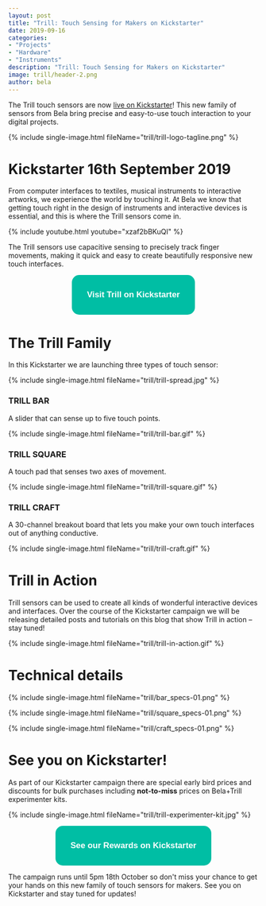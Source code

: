 ```yaml
---
layout: post
title: "Trill: Touch Sensing for Makers on Kickstarter"
date: 2019-09-16
categories:
- "Projects"
- "Hardware"
- "Instruments"
description: "Trill: Touch Sensing for Makers on Kickstarter"
image: trill/header-2.png
author: bela
---
```


The Trill touch sensors are now [live on Kickstarter](https://www.kickstarter.com/projects/423153472/trill-touch-sensing-for-makers)! This new family of sensors from Bela bring precise and easy-to-use touch interaction to your digital projects.

{% include single-image.html fileName="trill/trill-logo-tagline.png" %}

# Kickstarter 16th September 2019

From computer interfaces to textiles, musical instruments to interactive artworks, we experience the world by touching it. At Bela we know that getting touch right in the design of instruments and interactive devices is essential, and this is where the Trill sensors come in.

{% include youtube.html youtube="xzaf2bBKuQI" %}

The Trill sensors use capacitive sensing to precisely track finger movements, making it quick and easy to create beautifully responsive new touch interfaces.

<div style="text-align: center; margin-bottom: 10px;"><a href="https://www.kickstarter.com/projects/423153472/trill-touch-sensing-for-makers" name="Trill on Kickstarter"><button name="button" style="font-size: larger; font-weight: bold; cursor: pointer; color: #ffffff; padding: 30px; background-color: #00bea4; border-radius: 15px; border: 4px #00bea4;">Visit Trill on Kickstarter</button></a></div>


# The Trill Family

In this Kickstarter we are launching three types of touch sensor:

{% include single-image.html fileName="trill/trill-spread.jpg" %}

### **TRILL BAR**

A slider that can sense up to five touch points.

{% include single-image.html fileName="trill/trill-bar.gif" %}

### **TRILL SQUARE**

A touch pad that senses two axes of movement.

{% include single-image.html fileName="trill/trill-square.gif" %}

### **TRILL CRAFT**

A 30-channel breakout board that lets you make your own touch interfaces out of anything conductive.

{% include single-image.html fileName="trill/trill-craft.gif" %}

# Trill in Action

Trill sensors can be used to create all kinds of wonderful interactive devices and interfaces. Over the course of the Kickstarter campaign we will be releasing detailed posts and tutorials on this blog that show Trill in action – stay tuned!

{% include single-image.html fileName="trill/trill-in-action.gif" %}

# Technical details

{% include single-image.html fileName="trill/bar_specs-01.png" %}

{% include single-image.html fileName="trill/square_specs-01.png" %}

{% include single-image.html fileName="trill/craft_specs-01.png" %}


# See you on Kickstarter!

As part of our Kickstarter campaign there are special early bird prices and discounts for bulk purchases including **not-to-miss** prices on Bela+Trill experimenter kits.

{% include single-image.html fileName="trill/trill-experimenter-kit.jpg" %}

<div style="text-align: center; margin-bottom: 10px;"><a href="https://www.kickstarter.com/projects/423153472/trill-touch-sensing-for-makers" name="Trill on Kickstarter"><button name="button" style="font-size: larger; font-weight: bold; cursor: pointer; color: #ffffff; padding: 30px; background-color: #00bea4; border-radius: 15px; border: 4px #00bea4;">See our Rewards on Kickstarter</button></a></div>

The campaign runs until 5pm 18th October so don't miss your chance to get your hands on this new family of touch sensors for makers. See you on Kickstarter and stay tuned for updates!
